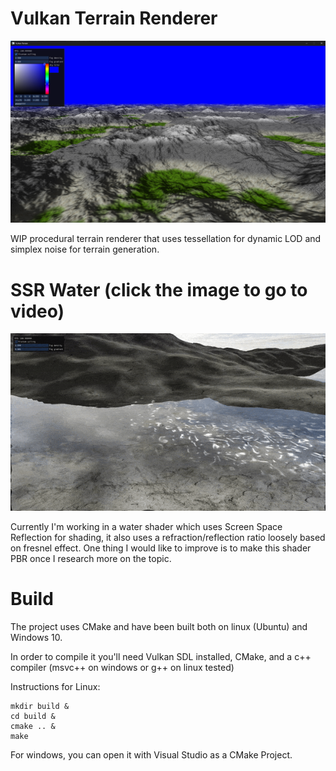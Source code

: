 # Vulkan Terrain Renderer

![](screenshots/banner.png)

WIP procedural terrain renderer that uses tessellation for dynamic LOD and simplex noise for terrain generation.

# SSR Water (click the image to go to video)

[![](screenshots/water.gif)](https://www.youtube.com/watch?v=7c5PGedes9U)

Currently I'm working in a water shader which uses Screen Space Reflection for shading, it also uses a refraction/reflection ratio loosely based on fresnel effect. One thing I would like to improve is to make this shader PBR once I research more on the topic.

# Build

The project uses CMake and have been built both on linux (Ubuntu) and Windows 10.

In order to compile it you'll need Vulkan SDL installed, CMake, and a c++ compiler (msvc++ on windows or g++ on linux tested)

Instructions for Linux:

```
mkdir build &
cd build &
cmake .. &
make
```

For windows, you can open it with Visual Studio as a CMake Project.
